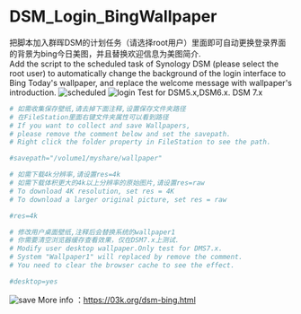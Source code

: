 # DSM_Login_BingWallpaper
把脚本加入群晖DSM的计划任务（请选择root用户）里面即可自动更换登录界面的背景为bing今日美图，并且替换欢迎信息为美图简介.   
Add the script to the scheduled task of Synology DSM (please select the root user) to automatically change the background of the login interface to Bing Today's wallpaper, and replace the welcome message with wallpaper's introduction.
![scheduled](https://i.loli.net/2019/01/11/5c378d53206a0.png)
![login](https://s2.loli.net/2022/08/23/AGm1wq3lUskbYTL.png)
Test for DSM5.x,DSM6.x. DSM 7.x 
```sh
# 如需收集保存壁纸,请去掉下面注释,设置保存文件夹路径
# 在FileStation里面右键文件夹属性可以看到路径
# If you want to collect and save Wallpapers, 
# please remove the comment below and set the savepath.
# Right click the folder property in FileStation to see the path.

#savepath="/volume1/myshare/wallpaper"

# 如需下载4k分辨率,请设置res=4k
# 如需下载体积更大的4k以上分辨率的原始图片,请设置res=raw
# To download 4K resolution, set res = 4K
# To download a larger original picture, set res = raw

#res=4k

# 修改用户桌面壁纸,注释后会替换系统的wallpaper1
# 你需要清空浏览器缓存查看效果，仅在DSM7.x上测试.
# Modify user desktop wallpaper.Only test for DMS7.x.
# System "Wallpaper1" will replaced by remove the comment.
# You need to clear the browser cache to see the effect.

#desktop=yes
```
![save](https://s2.loli.net/2022/08/23/YRUFpG4kK1iV7dy.png)
More info ：https://03k.org/dsm-bing.html    

